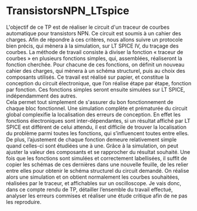 # TransistorsNPN_LTspice
L'objectif de ce TP est de réaliser le circuit d'un traceur de courbes automatique pour transistors NPN. Ce circuit est soumis à un cahier des charges. Afin de répondre à ces critères, nous allons suivre un protocole bien précis, qui mènera à la simulation, sur LT SPICE IV, du traçage des courbes.
	La méthode de travail consiste à diviser la fonction « traceur de courbes » en plusieurs fonctions simples, qui, assemblées, réaliseront la fonction cherchée. Pour chacune de ces fonctions, on définit un nouveau cahier des charges, qui mènera à un schéma structurel, puis au choix des composants utilisés. Ce travail est réalisé sur papier, et constitue la conception du circuit électronique, que l’on réalise étape par étape, fonction par fonction. Ces fonctions simples seront ensuite simulées sur LT SPICE, indépendamment des autres.	
	Cela permet tout simplement de s'assurer du bon fonctionnement de chaque bloc fonctionnel. Une simulation complète et prématurée du circuit global complexifie la localisation des erreurs de conception. En effet les fonctions électroniques sont inter-dépendantes, si un résultat affiché par LT SPICE est différent de celui attendu, il est difficile de trouver la localisation du problème parmi toutes les fonctions, qui s’influencent toutes entre elles.
	De plus, l’ajustement de chaque fonction demeure relativement simple quand celles-ci sont étudiées une à une. Grâce à la simulation, on peut ajuster la valeur des composants et se rapprocher du résultat souhaité.
	Une fois que les fonctions sont simulées et correctement labellisées, il suffit de copier les schémas de ces dernières dans une nouvelle feuille, de les relier entre elles pour obtenir le schéma structurel du circuit demandé. On réalise alors une simulation et on obtient normalement les courbes souhaitées, réalisées par le traceur, et affichables sur un oscilloscope.
	Je vais donc, dans ce compte rendu de TP, détailler l’ensemble du travail effectué, analyser les erreurs commises et réaliser une étude critique afin de ne pas les reproduire.
